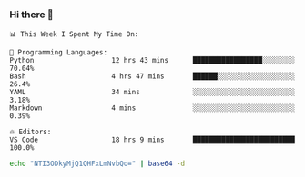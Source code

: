 ### Hi there 👋

<!--START_SECTION:waka-->
```text
📊 This Week I Spent My Time On: 

💬 Programming Languages: 
Python                   12 hrs 43 mins      █████████████████░░░░░░░░   70.04% 
Bash                     4 hrs 47 mins       ██████░░░░░░░░░░░░░░░░░░░   26.4% 
YAML                     34 mins             ░░░░░░░░░░░░░░░░░░░░░░░░░   3.18% 
Markdown                 4 mins              ░░░░░░░░░░░░░░░░░░░░░░░░░   0.39%

🔥 Editors: 
VS Code                  18 hrs 9 mins       █████████████████████████   100.0%
```


<!--END_SECTION:waka-->

```bash
echo "NTI3ODkyMjQ1QHFxLmNvbQo=" | base64 -d
```
